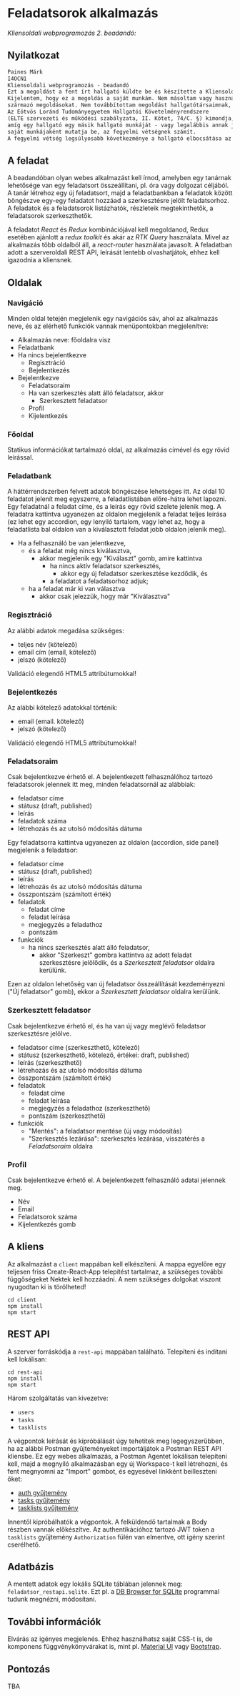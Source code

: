 # Feladatsorok alkalmazás

_Kliensoldali webprogramozás 2. beadandó:_

## Nyilatkozat

```txt
Paines Márk
I4OCN1
Kliensoldali webprogramozás - beadandó
Ezt a megoldást a fent írt hallgató küldte be és készítette a Kliensoldali webprogramozás kurzus számonkéréséhez.
Kijelentem, hogy ez a megoldás a saját munkám. Nem másoltam vagy használtam harmadik féltől
származó megoldásokat. Nem továbbítottam megoldást hallgatótársaimnak, és nem is tettem közzé.
Az Eötvös Loránd Tudományegyetem Hallgatói Követelményrendszere
(ELTE szervezeti és működési szabályzata, II. Kötet, 74/C. §) kimondja, hogy mindaddig,
amíg egy hallgató egy másik hallgató munkáját - vagy legalábbis annak jelentős részét -
saját munkájaként mutatja be, az fegyelmi vétségnek számít.
A fegyelmi vétség legsúlyosabb következménye a hallgató elbocsátása az egyetemről.
```

## A feladat

A beadandóban olyan webes alkalmazást kell írnod, amelyben egy tanárnak lehetősége van egy feladatsort összeállítani, pl. óra vagy dolgozat céljából. A tanár létrehoz egy új feladatsort, majd a feladatbankban a feladatok között böngészve egy-egy feladatot hozzáad a szerkesztésre jelölt feladatsorhoz. A feladatok és a feladatsorok listázhatók, részleteik megtekinthetők, a feladatsorok szerkeszthetők.

A feladatot _React_ és _Redux_ kombinációjával kell megoldanod, Redux esetében ajánlott a _redux toolkit_ és akár az _RTK Query_ használata. Mivel az alkalmazás több oldalból áll, a _react-router_ használata javasolt.
A feladatban adott a szerveroldali REST API, leírását lentebb olvashatjátok, ehhez kell igazodnia a kliensnek.

## Oldalak

### Navigáció

Minden oldal tetején megjelenik egy navigációs sáv, ahol az alkalmazás neve, és az elérhető funkciók vannak menüpontokban megjelenítve:

- Alkalmazás neve: főoldalra visz
- Feladatbank
- Ha nincs bejelentkezve
  - Regisztráció
  - Bejelentkezés
- Bejelentkezve
  - Feladatsoraim
  - Ha van szerkesztés alatt álló feladatsor, akkor
    - Szerkesztett feladatsor
  - Profil
  - Kijelentkezés

### Főoldal

Statikus információkat tartalmazó oldal, az alkalmazás címével és egy rövid leírással.

### Feladatbank

A háttérrendszerben felvett adatok böngészése lehetséges itt. Az oldal 10 feladatot jelenít meg egyszerre, a feladatlistában előre-hátra lehet lapozni. Egy feladatnál a feladat címe, és a leírás egy rövid szelete jelenik meg. A feladatra kattintva ugyanezen az oldalon megjelenik a feladat teljes leírása (ez lehet egy accordion, egy lenyíló tartalom, vagy lehet az, hogy a feladatlista bal oldalon van a kiválasztott feladat jobb oldalon jelenik meg).

- Ha a felhasználó be van jelentkezve,
  - és a feladat még nincs kiválasztva,
    - akkor megjelenik egy "Kiválaszt" gomb, amire kattintva
      - ha nincs aktív feladatsor szerkesztés,
        - akkor egy új feladatsor szerkesztése kezdődik, és
      - a feladatot a feladatsorhoz adjuk;
  - ha a feladat már ki van választva
    - akkor csak jelezzük, hogy már "Kiválasztva"

### Regisztráció

Az alábbi adatok megadása szükséges:

- teljes név (kötelező)
- email cím (email, kötelező)
- jelszó (kötelező)

Validáció elegendő HTML5 attribútumokkal!

### Bejelentkezés

Az alábbi kötelező adatokkal történik:

- email (email. kötelező)
- jelszó (kötelező)

Validáció elegendő HTML5 attribútumokkal!

### Feladatsoraim

Csak bejelentkezve érhető el.
A bejelentkezett felhasználóhoz tartozó feladatsorok jelennek itt meg, minden feladatsornál az alábbiak:

- feladatsor címe
- státusz (draft, published)
- leírás
- feladatok száma
- létrehozás és az utolsó módosítás dátuma

Egy feladatsorra kattintva ugyanezen az oldalon (accordion, side panel) megjelenik a feladatsor:

- feladatsor címe
- státusz (draft, published)
- leírás
- létrehozás és az utolsó módosítás dátuma
- összpontszám (számított érték)
- feladatok
  - feladat címe
  - feladat leírása
  - megjegyzés a feladathoz
  - pontszám
- funkciók
  - ha nincs szerkesztés alatt álló feladatsor,
    - akkor "Szerkeszt" gombra kattintva az adott feladat szerkesztésre jelölődik, és a _Szerkesztett feladatsor_ oldalra kerülünk.

Ezen az oldalon lehetőség van új feladatsor összeállítását kezdeményezni ("Új feladatsor" gomb), ekkor a _Szerkesztett feladatsor_ oldalra kerülünk.

### Szerkesztett feladatsor

Csak bejelentkezve érhető el, és ha van új vagy meglévő feladatsor szerkesztésre jelölve.

- feladatsor címe (szerkeszthető, kötelező)
- státusz (szerkeszthető, kötelező, értékei: draft, published)
- leírás (szerkeszthető)
- létrehozás és az utolsó módosítás dátuma
- összpontszám (számított érték)
- feladatok
  - feladat címe
  - feladat leírása
  - megjegyzés a feladathoz (szerkeszthető)
  - pontszám (szerkeszthető)
- funkciók
  - "Mentés": a feladatsor mentése (új vagy módosítás)
  - "Szerkesztés lezárása": szerkesztés lezárása, visszatérés a _Feladatsoraim_ oldalra

### Profil

Csak bejelentkezve érhető el.
A bejelentkezett felhasználó adatai jelennek meg.

- Név
- Email
- Feladatsorok száma
- Kijelentkezés gomb

## A kliens

Az alkalmazást a `client` mappában kell elkészíteni. A mappa egyelőre egy teljesen friss Create-React-App telepítést tartalmaz, a szükséges további függőségeket Nektek kell hozzáadni. A nem szükséges dolgokat viszont nyugodtan ki is törölheted!

```
cd client
npm install
npm start
```

## REST API

A szerver forráskódja a `rest-api` mappában található. Telepíteni és indítani kell lokálisan:

```
cd rest-api
npm install
npm start
```

Három szolgáltatás van kivezetve:

- `users`
- `tasks`
- `tasklists`

A végpontok leírását és kipróbálását úgy tehetitek meg legegyszerűbben, ha az alábbi Postman gyűjteményeket importáljátok a Postman REST API kliensbe. Ez egy webes alkalmazás, a Postman Agentet lokálisan telepíteni kell, majd a megnyíló alkalmazásban egy új Workspace-t kell létrehozni, és fent megnyomni az "Import" gombot, és egyesével linkként beilleszteni őket:

- [auth gyűjtemény](https://www.postman.com/collections/71406ec35bdc64e61081)
- [tasks gyűjtemény](https://www.postman.com/collections/f494799129c38052c21e)
- [tasklists gyűjtemény](https://www.postman.com/collections/c2b1e7c90aaf8c36f415)

Innentől kipróbálhatók a végpontok. A felküldendő tartalmak a Body részben vannak előkészítve. Az authentikációhoz tartozó JWT token a `tasklists` gyűjtemény `Authorization` fülén van elmentve, ott igény szerint cserélhető.

## Adatbázis

A mentett adatok egy lokális SQLite táblában jelennek meg: `feladatsor_restapi.sqlite`. Ezt pl. a [DB Browser for SQLite](https://sqlitebrowser.org/) programmal tudunk megnézni, módosítani.

## További információk

Elvárás az igényes megjelenés. Ehhez használhatsz saját CSS-t is, de komponens függvénykönyvárakat is, mint pl. [Material UI](https://mui.com/) vagy [Bootstrap](https://react-bootstrap.github.io/).

## Pontozás

TBA
